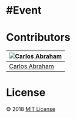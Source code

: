 # #Event


# Contributors

[![Carlos Abraham](https://avatars3.githubusercontent.com/u/21347264?s=100&v=43&s)](https://github.com/19cah) | 
--- |
[Carlos Abraham](https://github.com/19cah) |


# License

© 2018 [MIT License](LICENSE)
